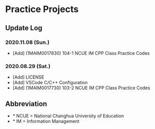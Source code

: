 # Practice Projects

## Update Log
### 2020.11.08 (Sun.)
- [Add] (1MAIM0017830) 104-1 NCUE IM CPP Class Practice Codes

### 2020.08.29 (Sat.)
- [Add] LICENSE
- [Add] VSCode C/C++ Configuration
- [Add] (1MAIM0017730) 103-2 NCUE IM CPP Class Practice Codes

## Abbreviation
- \* NCUE = National Changhua University of Education
- \* IM = Information Management
